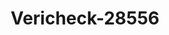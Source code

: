 ---
f_zip-code: 80033
f_state-code: CO
title: Vericheck-28556
f_phone: 303-232-2225
f_city-only: Wheat Ridge
f_address: 4251 Kipling Street Unit 310 Wheat Ridge
f_location-unique-id: '28556'
slug: vericheck-28556
updated-on: '2024-05-30T13:46:58.046Z'
created-on: '2024-05-30T13:36:59.803Z'
published-on: '2024-05-30T13:54:32.469Z'
f_city-state: cms/city/wheat-ridge-co.md
f_company: cms/company/vericheck.md
f_state: cms/state/colorado.md
layout: '[payday-loan].html'
tags: payday-loan
---